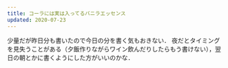 ```yaml
---
title: コーラには実は入ってるバニラエッセンス
updated: 2020-07-23
---
```


少量だが昨日分も書いたので今日の分を書く気もおきない．
夜だとタイミングを見失うことがある（夕飯作りながらワイン飲んだりしたらもう書けない），翌日の朝とかに書くようにした方がいいのかな．

